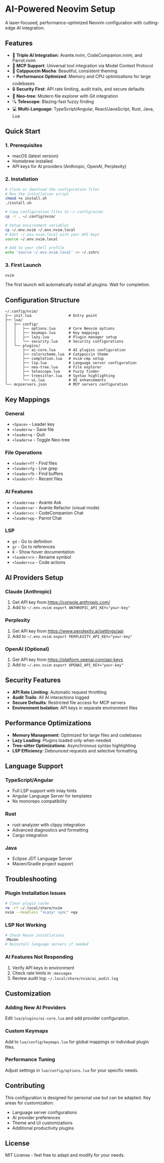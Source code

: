 # AI-Powered Neovim Setup

A laser-focused, performance-optimized Neovim configuration with cutting-edge AI integration.

## Features

- 🤖 **Triple AI Integration**: Avante.nvim, CodeCompanion.nvim, and Parrot.nvim
- 🔌 **MCP Support**: Universal tool integration via Model Context Protocol
- 🎨 **Catppuccin Mocha**: Beautiful, consistent theming
- ⚡ **Performance Optimized**: Memory and CPU optimizations for large codebases
- 🔒 **Security First**: API rate limiting, audit trails, and secure defaults
- 🌳 **Neo-tree**: Modern file explorer with Git integration
- 🔍 **Telescope**: Blazing-fast fuzzy finding
- 💻 **Multi-Language**: TypeScript/Angular, React/JavaScript, Rust, Java, Lua

## Quick Start

### 1. Prerequisites

- macOS (latest version)
- Homebrew installed
- API keys for AI providers (Anthropic, OpenAI, Perplexity)

### 2. Installation

```bash
# Clone or download the configuration files
# Run the installation script
chmod +x install.sh
./install.sh

# Copy configuration files to ~/.config/nvim/
cp -r . ~/.config/nvim/

# Setup environment variables
cp ~/.env.nvim ~/.env.nvim.local
# Edit ~/.env.nvim.local with your API keys
source ~/.env.nvim.local

# Add to your shell profile
echo 'source ~/.env.nvim.local' >> ~/.zshrc
```

### 3. First Launch

```bash
nvim
```

The first launch will automatically install all plugins. Wait for completion.

## Configuration Structure

```
~/.config/nvim/
├── init.lua                 # Entry point
├── lua/
│   ├── config/
│   │   ├── options.lua      # Core Neovim options
│   │   ├── keymaps.lua      # Key mappings
│   │   ├── lazy.lua         # Plugin manager setup
│   │   └── security.lua     # Security configurations
│   └── plugins/
│       ├── ai-core.lua      # AI plugins configuration
│       ├── colorscheme.lua  # Catppuccin theme
│       ├── completion.lua   # nvim-cmp setup
│       ├── lsp.lua          # Language server configuration
│       ├── neo-tree.lua     # File explorer
│       ├── telescope.lua    # Fuzzy finder
│       ├── treesitter.lua   # Syntax highlighting
│       └── ui.lua           # UI enhancements
└── mcpservers.json          # MCP servers configuration
```

## Key Mappings

### General
- `<Space>` - Leader key
- `<leader>w` - Save file
- `<leader>q` - Quit
- `<leader>e` - Toggle Neo-tree

### File Operations
- `<leader>ff` - Find files
- `<leader>fg` - Live grep
- `<leader>fb` - Find buffers
- `<leader>fr` - Recent files

### AI Features
- `<leader>aa` - Avante Ask
- `<leader>ar` - Avante Refactor (visual mode)
- `<leader>cc` - CodeCompanion Chat
- `<leader>pp` - Parrot Chat

### LSP
- `gd` - Go to definition
- `gr` - Go to references  
- `K` - Show hover documentation
- `<leader>rn` - Rename symbol
- `<leader>ca` - Code actions

## AI Providers Setup

### Claude (Anthropic)
1. Get API key from https://console.anthropic.com/
2. Add to `~/.env.nvim`: `export ANTHROPIC_API_KEY="your-key"`

### Perplexity
1. Get API key from https://www.perplexity.ai/settings/api
2. Add to `~/.env.nvim`: `export PERPLEXITY_API_KEY="your-key"`

### OpenAI (Optional)
1. Get API key from https://platform.openai.com/api-keys
2. Add to `~/.env.nvim`: `export OPENAI_API_KEY="your-key"`

## Security Features

- **API Rate Limiting**: Automatic request throttling
- **Audit Trails**: All AI interactions logged
- **Secure Defaults**: Restricted file access for MCP servers
- **Environment Isolation**: API keys in separate environment files

## Performance Optimizations

- **Memory Management**: Optimized for large files and codebases
- **Lazy Loading**: Plugins loaded only when needed
- **Tree-sitter Optimizations**: Asynchronous syntax highlighting
- **LSP Efficiency**: Debounced requests and selective formatting

## Language Support

### TypeScript/Angular
- Full LSP support with inlay hints
- Angular Language Server for templates
- Nx monorepo compatibility

### Rust  
- rust-analyzer with clippy integration
- Advanced diagnostics and formatting
- Cargo integration

### Java
- Eclipse JDT Language Server
- Maven/Gradle project support

## Troubleshooting

### Plugin Installation Issues
```bash
# Clear plugin cache
rm -rf ~/.local/share/nvim
nvim --headless "+Lazy! sync" +qa
```

### LSP Not Working
```bash
# Check Mason installations
:Mason
# Reinstall language servers if needed
```

### AI Features Not Responding
1. Verify API keys in environment
2. Check rate limits in `:messages`
3. Review audit log: `~/.local/share/nvim/ai_audit.log`

## Customization

### Adding New AI Providers
Edit `lua/plugins/ai-core.lua` and add provider configuration.

### Custom Keymaps
Add to `lua/config/keymaps.lua` for global mappings or individual plugin files.

### Performance Tuning
Adjust settings in `lua/config/options.lua` for your specific needs.

## Contributing

This configuration is designed for personal use but can be adapted. Key areas for customization:
- Language server configurations
- AI provider preferences  
- Theme and UI customizations
- Additional productivity plugins

## License

MIT License - feel free to adapt and modify for your needs.
